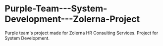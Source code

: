 # Purple-Team---System-Development---Zolerna-Project
Purple team's project made for Zolerna HR Consulting Services. Project for System Development.
